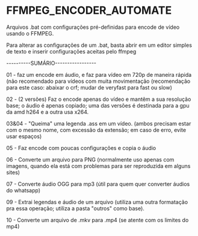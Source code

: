# FFMPEG_ENCODER_AUTOMATE
Arquivos .bat com configurações pré-definidas para encode de vídeo usando o FFMPEG.

Para alterar as configurações de um .bat, basta abrir em um editor simples de texto e inserir configurações aceitas pelo ffmpeg

----------SUMÁRIO-----------------

01 - faz um encode em áudio, e faz para vídeo em 720p de maneira rápida (não recomendado para vídeos com muita movimentação (recomendação para este caso: abaixar o crf; mudar de veryfast para fast ou slow)

02 - (2 versões) Faz o encode apenas do vídeo e mantêm a sua resolução base; o áudio é apenas copiado; uma das versões é destinada para a gpu da amd h264 e a outra usa x264.

03&04 - "Queima" uma legenda .ass em um vídeo. (ambos precisam estar com o mesmo nome, com excessão da extensão; em caso de erro, evite usar espaços) 

05 - Faz encode com poucas configurações e copia o áudio

06 - Converte um arquivo para PNG (normalmente uso apenas com imagens, quando ela está com problemas para ser reproduzida em alguns sites)

07 - Converte áudio OGG para mp3 (útil para quem quer converter áudios do whatsapp)

09 - Extrai legendas e áudio de um arquivo (utiliza uma outra formatação pra essa operação; utiliza a pasta "outros" como base).

10 - Converte um arquivo de .mkv para .mp4 (se atente com os limites do mp4)
